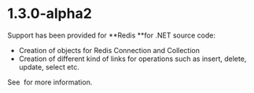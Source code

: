 # 1.3.0-alpha2

Support has been provided for **Redis **for .NET source code:
- Creation of objects for Redis Connection and Collection
- Creation of different kind of links for operations such as insert, delete, update, select etc.

See  for more information.
